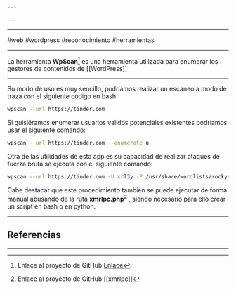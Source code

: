 ```yaml
---

---
```

-----------

#web #wordpress #reconocimiento #herramientas

----------------

La herramienta **WpScan**[^1] es una herramienta utilizada para enumerar los gestores de contenidos de [[WordPress]]

-------------

Su modo de uso es muy sencillo, podríamos realizar un escaneo a modo de traza con el siguiente código en bash:

```bash
wpscan --url https://tinder.com
```

Si quisiéramos enumerar usuarios validos potenciales existentes podríamos usar el siguiente comando: 

```bash
wpscan --url https://tinder.com --enumerate u
```

Otra de las utilidades de esta app es su capacidad de realizar ataques de fuerza bruta se ejecuta con el siguiente comando:

```bash
wpscan --url https://tinder.com -U xrl3y -P /usr/share/wordlists/rockyou.txt
```

Cabe destacar que este procedimiento también se puede ejecutar de forma manual abusando de la ruta **xmrlpc.php**[^2] , siendo necesario para ello crear un script en bash o en python. 


-----------

## Referencias 

---------

[^1]: Enlace al proyecto de GitHub [Enlace](https://github.com/wpscanteam/wpscan)
[^2]: Enlace al proyecto de GitHub [[xmrlpc]]

